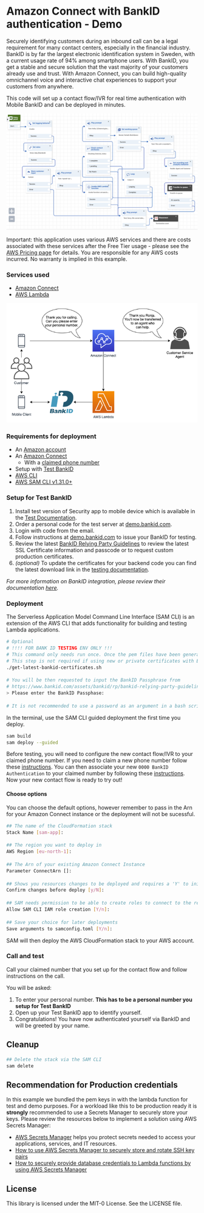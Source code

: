 # Amazon Connect with BankID authentication - Demo
Securely identifying customers during an inbound call can be a legal requirement for many contact centers, especially in the financial industry. BankID is by far the largest electronic identification system in Sweden, with a current usage rate of 94% among smartphone users. With BankID, you get a stable and secure solution that the vast majority of your customers already use and trust.
With Amazon Connect, you can build high-quality omnichannel voice and interactive chat experiences to support your customers from anywhere.

This code will set up a contact flow/IVR for real time authentication with Mobile BankID and can be deployed in minutes.

![contact flow](images/contact-flow.png)

Important: this application uses various AWS services and there are costs associated with these services after the Free Tier usage - please see the [AWS Pricing page](https://aws.amazon.com/pricing/) for details. You are responsible for any AWS costs incurred. No warranty is implied in this example.

### Services used
* [Amazon Connect](https://aws.amazon.com/connect/)
* [AWS Lambda](https://aws.amazon.com/connect/)

![architecture](images/architecture.png)

### Requirements for deployment
* An [Amazon account](https://aws.amazon.com/console/)
* An [Amazon Connect](https://docs.aws.amazon.com/connect/latest/adminguide/amazon-connect-get-started.html)
    * With a [claimed phone number](https://docs.aws.amazon.com/connect/latest/adminguide/claim-phone-number.html)
* Setup with [Test BankID](https://www.bankid.com/en/utvecklare/test)
* [AWS CLI](https://aws.amazon.com/cli/)
* [AWS SAM CLI v1.31.0+](https://docs.aws.amazon.com/serverless-application-model/latest/developerguide/serverless-sam-cli-install.html)

### Setup for Test BankID
1. Install test version of Security app to mobile device which is available in the [Test Documentation](https://www.bankid.com/en/utvecklare/test).
1. Order a personal code for the test server at [demo.bankid.com](https://demo.bankid.com/).
1. Login with code from the email.
1. Follow instructions at [demo.bankid.com](https://demo.bankid.com/) to issue your BankID for testing.
1. Review the latest [BankID Relying Party Guidelines](https://www.bankid.com/assets/bankid/rp/bankid-relying-party-guidelines-v3.6.pdf) to review the latest SSL Certificate information and passcode or to request custom production certificates.
1. _(optional)_ To update the certificates for your backend code you can find the latest download link in the [testing documentation](https://www.bankid.com/en/utvecklare/test).

_For more information on BankID integration, please review their documentation [here](https://www.bankid.com/en/utvecklare/guider)._

### Deployment
The Serverless Application Model Command Line Interface (SAM CLI) is an extension of the AWS CLI that adds functionality for building and testing Lambda applications.

```bash
# Optional
# !!!! FOR BANK ID TESTING ENV ONLY !!!
# This command only needs run once. Once the pem files have been generated there's no need to run this again.
# This step is not required if using new or private certificates with BankID
./get-latest-bankid-certificates.sh

# You will be then requested to input the BankID Passphrase from
# https://www.bankid.com/assets/bankid/rp/bankid-relying-party-guidelines-v3.6.pdf
> Please enter the BankID Passphase:

# It is not recommended to use a password as an argument in a bash script. However since the password is already on the public internet the scipt has been provided for convenience. Please use with caution and delete when progressing to personal or production certs.
```

In the terminal, use the SAM CLI guided deployment the first time you deploy.
```bash
sam build
sam deploy --guided
```

Before testing, you will need to configure the new contact flow/IVR to your claimed phone number. If you need to claim a new phone number follow these [instructions](https://docs.aws.amazon.com/connect/latest/adminguide/claim-phone-number.html). You can then associate your new `0000 BankID Authentication` to your claimed number by following these [instructions](https://docs.aws.amazon.com/connect/latest/adminguide/associate-phone-number.html).
Now your new contact flow is ready to try out!


#### Choose options
You can choose the default options, however remember to pass in the Arn for your Amazon Connect instance or the deployment will not be sucessful.

```bash
## The name of the CloudFormation stack
Stack Name [sam-app]:

## The region you want to deploy in
AWS Region [eu-north-1]:

## The Arn of your existing Amazon Connect Instance
Parameter ConnectArn []:

## Shows you resources changes to be deployed and requires a 'Y' to initiate deploy
Confirm changes before deploy [y/N]:

## SAM needs permission to be able to create roles to connect to the resources in your template
Allow SAM CLI IAM role creation [Y/n]:

## Save your choice for later deployments
Save arguments to samconfig.toml [Y/n]:
```

SAM will then deploy the AWS CloudFormation stack to your AWS account.

### Call and test
Call your claimed number that you set up for the contact flow and follow instructions on the call.

You will be asked:
1. To enter your personal number. **This has to be a personal number you setup for Test BankID**
2. Open up your Test BankID app to identify yourself.
3. Congratulations! You have now authenticated yourself via BankID and will be greeted by your name.

## Cleanup
```bash
## Delete the stack via the SAM CLI
sam delete
```

## Recommendation for Production credentials
In this example we bundled the pem keys in with the lambda function for test and demo purposes. For a workload like this to be production ready it is **strongly** recommended to use a Secrets Manager to securely store your keys. Please review the resources below to implement a solution using AWS Secrets Manager:

* [AWS Secrets Manager](https://aws.amazon.com/secrets-manager/) helps you protect secrets needed to access your applications, services, and IT resources.
* [How to use AWS Secrets Manager to securely store and rotate SSH key pairs](https://aws.amazon.com/blogs/security/how-to-use-aws-secrets-manager-securely-store-rotate-ssh-key-pairs/)
* [How to securely provide database credentials to Lambda functions by using AWS Secrets Manager](https://aws.amazon.com/blogs/security/how-to-securely-provide-database-credentials-to-lambda-functions-by-using-aws-secrets-manager/)

## License
This library is licensed under the MIT-0 License. See the LICENSE file.